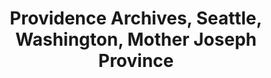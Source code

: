 ---
layout: repo
title: "Providence Archives, Seattle, Washington, Mother Joseph Province"
id: 25658
permalink: repos/25658/
---